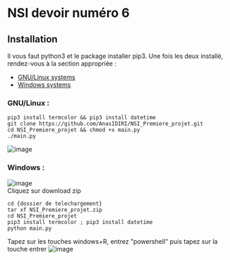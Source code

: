 # NSI devoir numéro 6

## Installation

Il vous faut python3 et le package installer pip3. Une fois les deux installé, rendez-vous à la section appropriée :

- <a href="https://github.com/AnasIDIRI/NSI_Premiere_projet#gnulinux-">GNU/Linux systems</a>      
- <a href="https://github.com/AnasIDIRI/NSI_Premiere_projet#windows-">Windows systems</a>

### GNU/Linux :

```
pip3 install termcolor && pip3 install datetime 
git clone https://github.com/AnasIDIRI/NSI_Premiere_projet.git 
cd NSI_Premiere_projet && chmod +x main.py 
./main.py
```

![image](https://user-images.githubusercontent.com/104441075/165314201-675e6253-2824-4b6c-a48e-9f41cfddc907.png)
     
    
### Windows :

![image](https://user-images.githubusercontent.com/104441075/165314252-053f8937-a22c-4536-99d2-faab13c767d8.png)    
Cliquez sur download zip

```
cd {dossier de telechargement}
tar xf NSI_Premiere_projet.zip
cd NSI_Premiere_projet
pip3 install termcolor ; pip3 install datetime
python main.py
```

Tapez sur les touches windows+R, entrez "powershell" puis tapez sur la touche entrer
![image](https://user-images.githubusercontent.com/104441075/165317678-69775160-7224-4331-b461-8b72ad6e7324.png)

